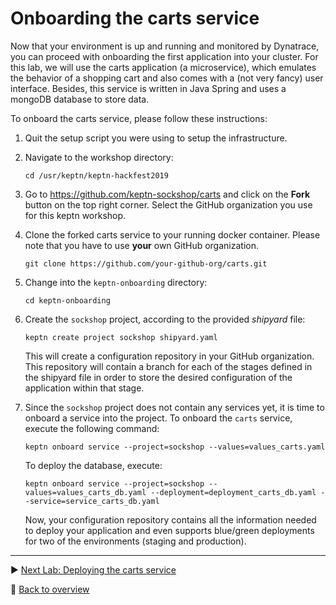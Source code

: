 # Onboarding the carts service

Now that your environment is up and running and monitored by Dynatrace, you can proceed with onboarding the first application into your cluster. For this lab, we will use the carts application (a microservice), which emulates the behavior of a shopping cart and also comes with a (not very fancy) user interface. Besides, this service is written in Java Spring and uses a mongoDB database to store data.

To onboard the carts service, please follow these instructions:

1. Quit the setup script you were using to setup the infrastructure.

1. Navigate to the workshop directory:
    
    ```console
    cd /usr/keptn/keptn-hackfest2019
    ```

1. Go to https://github.com/keptn-sockshop/carts and click on the **Fork** button on the top right corner. Select the GitHub organization you use for this keptn workshop.

1. Clone the forked carts service to your running docker container. Please note that you have to use **your** own GitHub organization.

    ```console
    git clone https://github.com/your-github-org/carts.git
    ```
    
1. Change into the `keptn-onboarding` directory:

    ```console
    cd keptn-onboarding
    ```

1. Create the `sockshop` project, according to the provided *shipyard* file:

    ```console
    keptn create project sockshop shipyard.yaml
    ```

    This will create a configuration repository in your GitHub organization. This repository will contain a branch for each of the stages defined in the shipyard file in order to store the desired configuration of the application within that stage.

1. Since the `sockshop` project does not contain any services yet, it is time to onboard a service into the project. To onboard the `carts` service, execute the following command:

    ```console
    keptn onboard service --project=sockshop --values=values_carts.yaml
    ```

    To deploy the database, execute:

    ```console
    keptn onboard service --project=sockshop --values=values_carts_db.yaml --deployment=deployment_carts_db.yaml --service=service_carts_db.yaml
    ```

    Now, your configuration repository contains all the information needed to deploy your application and even supports blue/green deployments for two of the environments (staging and production).

---

:arrow_forward: [Next Lab: Deploying the carts service](../02_Deploying_the_carts_service)

:arrow_up_small: [Back to overview](https://github.com/johannes-b/keptn-hackfest2019#overview)